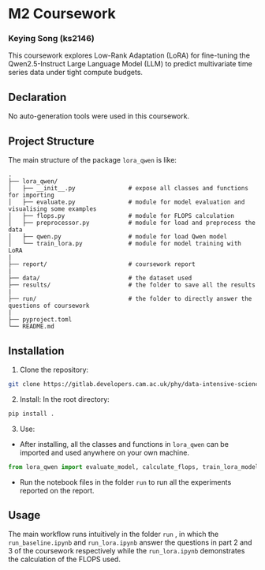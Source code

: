 # M2 Coursework
### Keying Song (ks2146)

This coursework explores Low-Rank Adaptation (LoRA) for fine-tuning the Qwen2.5-Instruct Large Language Model (LLM) to predict multivariate time series data under tight compute budgets.

## Declaration
No auto-generation tools were used in this coursework.

## Project Structure
The main structure of the package `lora_qwen` is like:
```
.
├── lora_qwen/
│   ├── __init__.py               # expose all classes and functions for importing
│   ├── evaluate.py               # module for model evaluation and visualising some examples
│   ├── flops.py                  # module for FLOPS calculation
│   ├── preprocessor.py           # module for load and preprocess the data
│   ├── qwen.py                   # module for load Qwen model
│   └── train_lora.py             # module for model training with LoRA
|
├── report/                       # coursework report
|
├── data/                         # the dataset used
├── results/                      # the folder to save all the results
|
├── run/                          # the folder to directly answer the questions of coursework 
|
├── pyproject.toml                     
└── README.md               
```

## Installation

1. Clone the repository:
```bash
git clone https://gitlab.developers.cam.ac.uk/phy/data-intensive-science-mphil/assessments/m2_coursework/ks2146.git
```

2. Install: In the root directory:
```bash
pip install .
```

3. Use:
- After installing, all the classes and functions in `lora_qwen` can be imported and used anywhere on your own machine.
```python
from lora_qwen import evaluate_model, calculate_flops, train_lora_model, preprocess_trajectory
```

- Run the notebook files in the folder `run` to run all the experiments reported on the report.

## Usage

The main workflow runs intuitively in the folder `run` , in which the `run_baseline.ipynb` and `run_lora.ipynb` answer the questions in part 2 and 3 of the coursework respectively while the `run_lora.ipynb` demonstrates the calculation of the FLOPS used.

